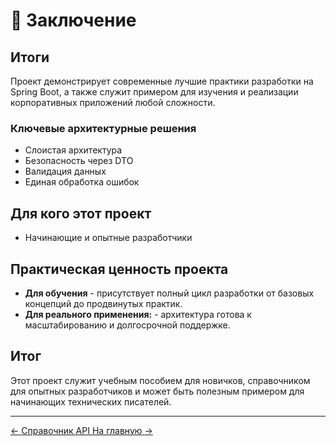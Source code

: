# 🎯 Заключение

## Итоги 
Проект демонстрирует современные лучшие практики разработки на Spring Boot, а также служит примером для изучения 
и реализации корпоративных приложений любой сложности.

### Ключевые архитектурные решения

* Слоистая архитектура
* Безопасность через DTO
* Валидация данных
* Единая обработка ошибок

## Для кого этот проект

* Начинающие и опытные разработчики

## Практическая ценность проекта

* **Для обучения** - присутствует полный цикл разработки от базовых концепций до продвинутых практик.
* **Для реального применения:** - архитектура готова к масштабированию и долгосрочной поддержке.

## Итог

Этот проект служит учебным пособием для новичков, справочником для опытных разработчиков
и может быть полезным примером для начинающих технических писателей.

<hr>

<footer class="footer-nav">
  <a href="../06_api_reference/" class="footer-nav__link footer-nav__link--prev">
    <span class="footer-nav__icon">←</span>
    <span class="footer-nav__title">Справочник API</span>
  </a>

  <a href="../" class="footer-nav__link footer-nav__link--next">
    <span class="footer-nav__title">На главную</span>
    <span class="footer-nav__icon">→</span>
  </a>
</footer>